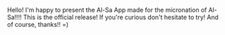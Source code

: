 Hello!
I'm happy to present the Al-Sa App made
for the micronation of Al-Sa!!!!
This is the official release!
If you're curious don't hesitate to try!
And of course, thanks!! =)
